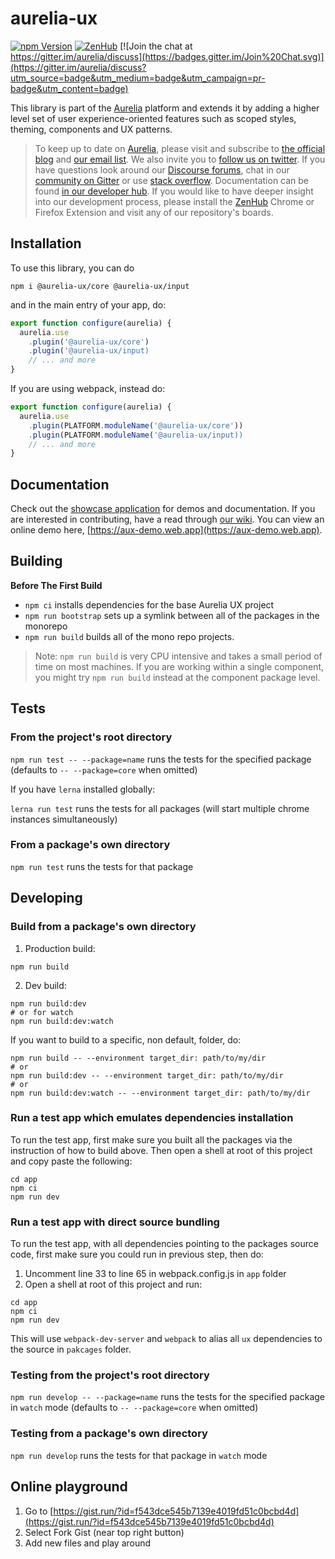 # aurelia-ux

[![npm Version](https://img.shields.io/npm/v/@aurelia-ux/core.svg)](https://www.npmjs.com/package/@aurelia-ux/core)
[![ZenHub](https://raw.githubusercontent.com/ZenHubIO/support/master/zenhub-badge.png)](https://zenhub.io)
[![Join the chat at https://gitter.im/aurelia/discuss](https://badges.gitter.im/Join%20Chat.svg)](https://gitter.im/aurelia/discuss?utm_source=badge&utm_medium=badge&utm_campaign=pr-badge&utm_content=badge)

This library is part of the [Aurelia](http://www.aurelia.io/) platform and extends it by adding a higher level set of user experience-oriented features such as scoped styles, theming, components and UX patterns.

> To keep up to date on [Aurelia](http://www.aurelia.io/), please visit and subscribe to [the official blog](http://blog.aurelia.io/) and [our email list](http://eepurl.com/ces50j). We also invite you to [follow us on twitter](https://twitter.com/aureliaeffect). If you have questions look around our [Discourse forums](https://discourse.aurelia.io/), chat in our [community on Gitter](https://gitter.im/aurelia/discuss) or use [stack overflow](http://stackoverflow.com/search?q=aurelia). Documentation can be found [in our developer hub](http://aurelia.io/docs). If you would like to have deeper insight into our development process, please install the [ZenHub](https://zenhub.io) Chrome or Firefox Extension and visit any of our repository's boards.

## Installation

To use this library, you can do
```
npm i @aurelia-ux/core @aurelia-ux/input
```

and in the main entry of your app, do:

```ts
export function configure(aurelia) {
  aurelia.use
    .plugin('@aurelia-ux/core')
    .plugin('@aurelia-ux/input)
    // ... and more
}
```

If you are using webpack, instead do:
```ts
export function configure(aurelia) {
  aurelia.use
    .plugin(PLATFORM.moduleName('@aurelia-ux/core'))
    .plugin(PLATFORM.moduleName('@aurelia-ux/input))
    // ... and more
}
```

## Documentation

Check out the [showcase application](https://github.com/aurelia/app-ux-showcase) for demos and documentation. If you are interested in contributing, have a read through [our wiki](https://github.com/aurelia/ux/wiki). You can view an online demo here, [https://aux-demo.web.app](https://aux-demo.web.app).

## Building

**Before The First Build**

* `npm ci` installs dependencies for the base Aurelia UX project
* `npm run bootstrap` sets up a symlink between all of the packages in the monorepo
* `npm run build` builds all of the mono repo projects.

>Note: `npm run build` is very CPU intensive and takes a small period of time on most machines. If you are working within a single component, you might try `npm run build` instead at the component package level.

## Tests

### From the project's root directory

`npm run test -- --package=name` runs the tests for the specified package (defaults to `-- --package=core` when omitted)

If you have `lerna` installed globally:

`lerna run test` runs the tests for all packages (will start multiple chrome instances simultaneously)

### From a package's own directory

`npm run test` runs the tests for that package

## Developing

### Build from a package's own directory

1. Production build:
```shell
npm run build
```
2. Dev build:
```shell
npm run build:dev
# or for watch
npm run build:dev:watch
```

If you want to build to a specific, non default, folder, do:
```shell
npm run build -- --environment target_dir: path/to/my/dir
# or
npm run build:dev -- --environment target_dir: path/to/my/dir
# or
npm run build:dev:watch -- --environment target_dir: path/to/my/dir
```

### Run a test app which emulates dependencies installation
To run the test app, first make sure you built all the packages via the instruction of how to build above. Then open a shell at root of this project and copy paste the following:
```shell
cd app
npm ci
npm run dev
```

### Run a test app with direct source bundling

To run the test app, with all dependencies pointing to the packages source code, first make sure you could run in previous step, then do:
1. Uncomment line 33 to line 65 in webpack.config.js in `app` folder
2. Open a shell at root of this project and run:

```shell
cd app
npm ci
npm run dev
```

This will use `webpack-dev-server` and `webpack` to alias all `ux` dependencies to the source in `pakcages` folder.

### Testing from the project's root directory

`npm run develop -- --package=name` runs the tests for the specified package in `watch` mode  (defaults to `-- --package=core` when omitted)

### Testing from a package's own directory

`npm run develop` runs the tests for that package in `watch` mode

## Online playground

1. Go to [https://gist.run/?id=f543dce545b7139e4019fd51c0bcbd4d](https://gist.run/?id=f543dce545b7139e4019fd51c0bcbd4d)
2. Select Fork Gist (near top right button)
3. Add new files and play around
